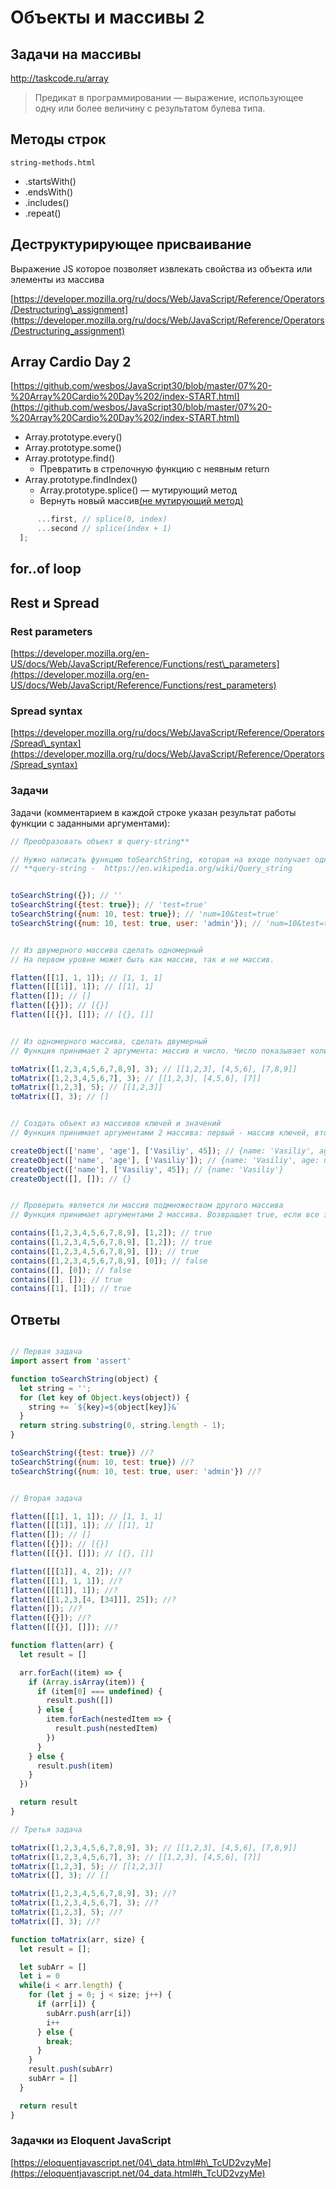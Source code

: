 # Объекты и массивы 2

## Задачи на массивы

http://taskcode.ru/array

> Предикат в программировании — выражение, использующее одну или более величину с результатом булева типа.

## Методы строк

`string-methods.html`

- .startsWith()
- .endsWith()
- .includes()
- .repeat()

## Деструктурирующеe присваиваниe

Выражение JS которое позволяет извлекать свойства из объекта или элементы из массива

[https://developer.mozilla.org/ru/docs/Web/JavaScript/Reference/Operators/Destructuring\_assignment](https://developer.mozilla.org/ru/docs/Web/JavaScript/Reference/Operators/Destructuring_assignment)

## Array Cardio Day 2
[https://github.com/wesbos/JavaScript30/blob/master/07%20-%20Array%20Cardio%20Day%202/index-START.html](https://github.com/wesbos/JavaScript30/blob/master/07%20-%20Array%20Cardio%20Day%202/index-START.html)

- Array.prototype.every()
- Array.prototype.some()
- Array.prototype.find()
  - Превратить в стрелочную функцию с неявным return
- Array.prototype.findIndex()
  - Array.prototype.splice() — мутирующий метод
  - Вернуть новый массив[(не мутирующий метод)](#)

```js
      ...first, // splice(0, index)
      ...second // splice(index + 1)
  ];
```

## for..of loop

## Rest и Spread

### Rest parameters

[https://developer.mozilla.org/en-US/docs/Web/JavaScript/Reference/Functions/rest\_parameters](https://developer.mozilla.org/en-US/docs/Web/JavaScript/Reference/Functions/rest_parameters)

### Spread syntax

[https://developer.mozilla.org/ru/docs/Web/JavaScript/Reference/Operators/Spread\_syntax](https://developer.mozilla.org/ru/docs/Web/JavaScript/Reference/Operators/Spread_syntax)

### Задачи

Задачи (комментарием в каждой строке указан результат работы функции с заданными аргументами):

```js
// Преобразовать объект в query-string**

// Нужно написать функцию toSearchString, которая на входе получает одноуровневый объект, значения могут быть строки или числа.
// **query-string -  https://en.wikipedia.org/wiki/Query_string


toSearchString({}); // ''
toSearchString({test: true}); // 'test=true'
toSearchString({num: 10, test: true}); // 'num=10&test=true'
toSearchString({num: 10, test: true, user: 'admin'}); // 'num=10&test=true&user=admin'


// Из двумерного массива сделать одномерный
// На первом уровне может быть как массив, так и не массив.

flatten([[1], 1, 1]); // [1, 1, 1]
flatten([[[1]], 1]); // [[1], 1]
flatten([]); // []
flatten([{}]); // [{}]
flatten([[{}], []]); // [{}, []]


// Из одномерного массива, сделать двумерный
// Функция принимает 2 аргумента: массив и число. Число показывает количество элементов в подмассивах

toMatrix([1,2,3,4,5,6,7,8,9], 3); // [[1,2,3], [4,5,6], [7,8,9]]
toMatrix([1,2,3,4,5,6,7], 3); // [[1,2,3], [4,5,6], [7]]
toMatrix([1,2,3], 5); // [[1,2,3]]
toMatrix([], 3); // []


// Создать объект из массивов ключей и значений
// Функция принимает аргументами 2 массива: первый - массив ключей, второй - значений. Если ключей меньше, чем значений, игнорировать не вмещающиеся значения. Если ключей больше, чем значений, установить значения в undefined

createObject(['name', 'age'], ['Vasiliy', 45]); // {name: 'Vasiliy', age: '45'}
createObject(['name', 'age'], ['Vasiliy']); // {name: 'Vasiliy', age: undefined}
createObject(['name'], ['Vasiliy', 45]); // {name: 'Vasiliy'}
createObject([], []); // {}


// Проверить является ли массив подмножеством другого массива
// Функция принимает аргументами 2 массива. Возвращает true, если все элементы второго массива являются элементами первого. Массивы могут содержать любые значения

contains([1,2,3,4,5,6,7,8,9], [1,2]); // true
contains([1,2,3,4,5,6,7,8,9], [1,2]); // true
contains([1,2,3,4,5,6,7,8,9], []); // true
contains([1,2,3,4,5,6,7,8,9], [0]); // false
contains([], [0]); // false
contains([], []); // true
contains([1], [1]); // true
```

## Ответы

```js

// Первая задача
import assert from 'assert'

function toSearchString(object) {
  let string = '';
  for (let key of Object.keys(object)) {
    string += `${key}=${object[key]}&`
  }
  return string.substring(0, string.length - 1);
}

toSearchString({test: true}) //?
toSearchString({num: 10, test: true}) //?
toSearchString({num: 10, test: true, user: 'admin'}) //?


// Вторая задача

flatten([[1], 1, 1]); // [1, 1, 1]
flatten([[[1]], 1]); // [[1], 1]
flatten([]); // []
flatten([{}]); // [{}]
flatten([[{}], []]); // [{}, []]

flatten([[[1]], 4, 2]); //?
flatten([[1], 1, 1]); //?
flatten([[[1]], 1]); //?
flatten([[1,2,3,[4, [34]]], 25]); //?
flatten([]); //?
flatten([{}]); //?
flatten([[{}], []]); //?

function flatten(arr) {
  let result = []

  arr.forEach((item) => {
    if (Array.isArray(item)) {
      if (item[0] === undefined) {
        result.push([])
      } else {
        item.forEach(nestedItem => {
          result.push(nestedItem)
        })
      }
    } else {
      result.push(item)
    }
  })

  return result
}

// Третья задача

toMatrix([1,2,3,4,5,6,7,8,9], 3); // [[1,2,3], [4,5,6], [7,8,9]]
toMatrix([1,2,3,4,5,6,7], 3); // [[1,2,3], [4,5,6], [7]]
toMatrix([1,2,3], 5); // [[1,2,3]]
toMatrix([], 3); // []

toMatrix([1,2,3,4,5,6,7,8,9], 3); //?
toMatrix([1,2,3,4,5,6,7], 3); //?
toMatrix([1,2,3], 5); //?
toMatrix([], 3); //?

function toMatrix(arr, size) {
  let result = [];

  let subArr = []
  let i = 0
  while(i < arr.length) {
    for (let j = 0; j < size; j++) {
      if (arr[i]) {
        subArr.push(arr[i])
        i++
      } else {
        break;
      }
    }
    result.push(subArr)
    subArr = []
  }

  return result
}
```

### Задачки из Eloquent JavaScript

[https://eloquentjavascript.net/04\_data.html#h\_TcUD2vzyMe](https://eloquentjavascript.net/04_data.html#h_TcUD2vzyMe)
